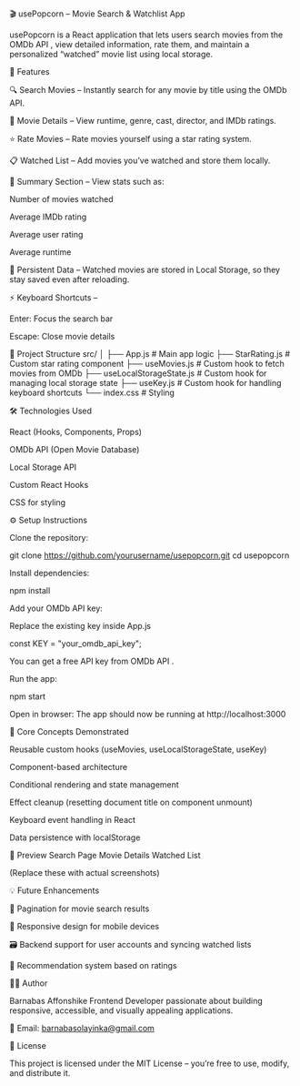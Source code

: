 🎬 usePopcorn – Movie Search & Watchlist App

usePopcorn is a React application that lets users search movies from the OMDb API
, view detailed information, rate them, and maintain a personalized “watched” movie list using local storage.

🚀 Features

🔍 Search Movies – Instantly search for any movie by title using the OMDb API.

📄 Movie Details – View runtime, genre, cast, director, and IMDb ratings.

⭐ Rate Movies – Rate movies yourself using a star rating system.

📋 Watched List – Add movies you’ve watched and store them locally.

🧮 Summary Section – View stats such as:

Number of movies watched

Average IMDb rating

Average user rating

Average runtime

💾 Persistent Data – Watched movies are stored in Local Storage, so they stay saved even after reloading.

⚡ Keyboard Shortcuts –

Enter: Focus the search bar

Escape: Close movie details

🧩 Project Structure
src/
│
├── App.js               # Main app logic
├── StarRating.js        # Custom star rating component
├── useMovies.js         # Custom hook to fetch movies from OMDb
├── useLocalStorageState.js  # Custom hook for managing local storage state
├── useKey.js            # Custom hook for handling keyboard shortcuts
└── index.css            # Styling

🛠️ Technologies Used

React (Hooks, Components, Props)

OMDb API (Open Movie Database)

Local Storage API

Custom React Hooks

CSS for styling

⚙️ Setup Instructions

Clone the repository:

git clone https://github.com/yourusername/usepopcorn.git
cd usepopcorn


Install dependencies:

npm install


Add your OMDb API key:

Replace the existing key inside App.js

const KEY = "your_omdb_api_key";


You can get a free API key from OMDb API
.

Run the app:

npm start


Open in browser:
The app should now be running at http://localhost:3000

🧠 Core Concepts Demonstrated

Reusable custom hooks (useMovies, useLocalStorageState, useKey)

Component-based architecture

Conditional rendering and state management

Effect cleanup (resetting document title on component unmount)

Keyboard event handling in React

Data persistence with localStorage

📸 Preview
Search Page	Movie Details	Watched List

	
	

(Replace these with actual screenshots)

💡 Future Enhancements

🔄 Pagination for movie search results

📱 Responsive design for mobile devices

🗃️ Backend support for user accounts and syncing watched lists

🧠 Recommendation system based on ratings

🧑‍💻 Author

Barnabas Affonshike
Frontend Developer passionate about building responsive, accessible, and visually appealing applications.

📧 Email: barnabasolayinka@gmail.com

📄 License

This project is licensed under the MIT License – you’re free to use, modify, and distribute it.
